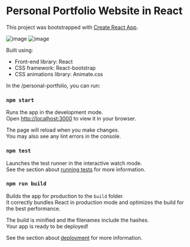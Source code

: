 # Personal Portfolio Website in React

This project was bootstrapped with [Create React App](https://github.com/facebook/create-react-app).

![image](https://github.com/user-attachments/assets/c7f15321-3ed7-4685-bc48-3f3c2ed04cd7)
![image](https://github.com/user-attachments/assets/37d42092-5bee-4241-82e3-bb123f38d42b)


Built using:

- Front-end library: React
- CSS framework: React-bootstrap
- CSS animations library: Animate.css

In the /personal-portfolio, you can run:

### `npm start`

Runs the app in the development mode.\
Open [http://localhost:3000](http://localhost:3000) to view it in your browser.

The page will reload when you make changes.\
You may also see any lint errors in the console.

### `npm test`

Launches the test runner in the interactive watch mode.\
See the section about [running tests](https://facebook.github.io/create-react-app/docs/running-tests) for more information.

### `npm run build`

Builds the app for production to the `build` folder.\
It correctly bundles React in production mode and optimizes the build for the best performance.

The build is minified and the filenames include the hashes.\
Your app is ready to be deployed!

See the section about [deployment](https://facebook.github.io/create-react-app/docs/deployment) for more information.
